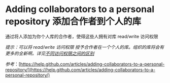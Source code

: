 Adding collaborators to a personal repository 添加合作者到个人的库
===========
 
通过将人添加为你个人库的合作者，使得这些人拥有对库 read/write 访问权限 

*提示：可以将 read/write 访问权限 授予合作者在一个个人的库。组织的库将会有更多的全新啊。详见[不同访问权限之间的区别](https://github.com/waylau/github-help/blob/master/What%20are%20the%20different%20access%20permissions%20%E4%B8%8D%E5%90%8C%E8%AE%BF%E9%97%AE%E6%9D%83%E9%99%90%E4%B9%8B%E9%97%B4%E7%9A%84%E5%8C%BA%E5%88%AB.md)*

*参考*：[https://help.github.com/articles/adding-collaborators-to-a-personal-repository/](https://help.github.com/articles/adding-collaborators-to-a-personal-repository/)
